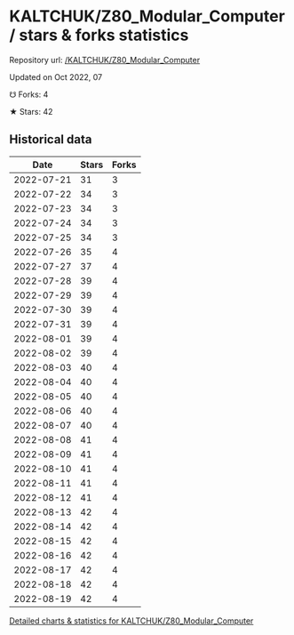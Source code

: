 # KALTCHUK/Z80_Modular_Computer / stars & forks statistics

Repository url: [/KALTCHUK/Z80_Modular_Computer](https://github.com/KALTCHUK/Z80_Modular_Computer)

Updated on Oct 2022, 07

☋ Forks: 4

★ Stars: 42

## Historical data
| Date | Stars | Forks |
|------|-------|-------|
| 2022-07-21 | 31 | 3 | 
| 2022-07-22 | 34 | 3 | 
| 2022-07-23 | 34 | 3 | 
| 2022-07-24 | 34 | 3 | 
| 2022-07-25 | 34 | 3 | 
| 2022-07-26 | 35 | 4 | 
| 2022-07-27 | 37 | 4 | 
| 2022-07-28 | 39 | 4 | 
| 2022-07-29 | 39 | 4 | 
| 2022-07-30 | 39 | 4 | 
| 2022-07-31 | 39 | 4 | 
| 2022-08-01 | 39 | 4 | 
| 2022-08-02 | 39 | 4 | 
| 2022-08-03 | 40 | 4 | 
| 2022-08-04 | 40 | 4 | 
| 2022-08-05 | 40 | 4 | 
| 2022-08-06 | 40 | 4 | 
| 2022-08-07 | 40 | 4 | 
| 2022-08-08 | 41 | 4 | 
| 2022-08-09 | 41 | 4 | 
| 2022-08-10 | 41 | 4 | 
| 2022-08-11 | 41 | 4 | 
| 2022-08-12 | 41 | 4 | 
| 2022-08-13 | 42 | 4 | 
| 2022-08-14 | 42 | 4 | 
| 2022-08-15 | 42 | 4 | 
| 2022-08-16 | 42 | 4 | 
| 2022-08-17 | 42 | 4 | 
| 2022-08-18 | 42 | 4 | 
| 2022-08-19 | 42 | 4 | 


[Detailed charts & statistics for KALTCHUK/Z80_Modular_Computer](https://reviewgithub.com/rep/KALTCHUK/Z80_Modular_Computer)
